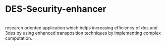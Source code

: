 # DES-Security-enhancer
<br/>
research oriented application which helps increasing efficiency of des and 3des by using enhanced
transposition techniques by implementing complex computation.
